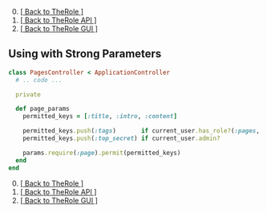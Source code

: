 0. [[ Back to TheRole ]](https://github.com/the-teacher/the_role)
0. [[ Back to TheRole API ]](https://github.com/TheRole/the_role_api)
0. [[ Back to TheRole GUI ]](https://github.com/TheRole/the_role_management_panel)

## Using with Strong Parameters

```ruby
class PagesController < ApplicationController
  # .. code ...

  private

  def page_params
    permitted_keys = [:title, :intro, :content]

    permitted_keys.push(:tags)       if current_user.has_role?(:pages, :tags)
    permitted_keys.push(:top_secret) if current_user.admin?

    params.require(:page).permit(permitted_keys)
  end
end
```

0. [[ Back to TheRole ]](https://github.com/the-teacher/the_role)
0. [[ Back to TheRole API ]](https://github.com/TheRole/the_role_api)
0. [[ Back to TheRole GUI ]](https://github.com/TheRole/the_role_management_panel)
